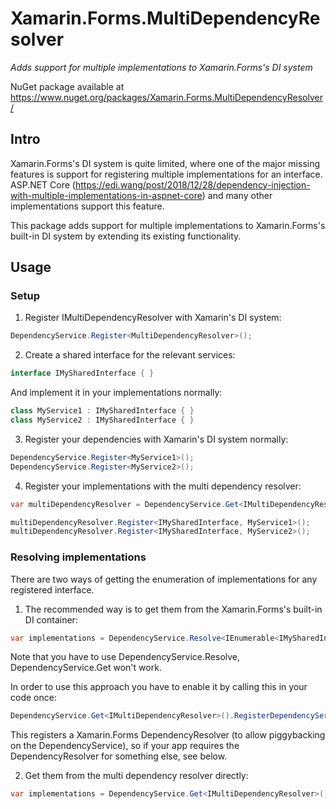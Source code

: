 # Xamarin.Forms.MultiDependencyResolver
*Adds support for multiple implementations to Xamarin.Forms's DI system*

NuGet package available at https://www.nuget.org/packages/Xamarin.Forms.MultiDependencyResolver/

## Intro

Xamarin.Forms's DI system is quite limited, where one of the major missing features is support for registering multiple implementations for an interface.
ASP.NET Core (https://edi.wang/post/2018/12/28/dependency-injection-with-multiple-implementations-in-aspnet-core) and many other implementations support this feature.

This package adds support for multiple implementations to Xamarin.Forms's built-in DI system by extending its existing functionality.

## Usage

### Setup

1) Register IMultiDependencyResolver with Xamarin's DI system:

```c#
DependencyService.Register<MultiDependencyResolver>();
```

2) Create a shared interface for the relevant services:

```c#
interface IMySharedInterface { }
```

And implement it in your implementations normally:

```c#
class MyService1 : IMySharedInterface { }
class MyService2 : IMySharedInterface { }
```

3) Register your dependencies with Xamarin's DI system normally:

```c#
DependencyService.Register<MyService1>();
DependencyService.Register<MyService2>();
```

4) Register your implementations with the multi dependency resolver:

```c#
var multiDependencyResolver = DependencyService.Get<IMultiDependencyResolver>();

multiDependencyResolver.Register<IMySharedInterface, MyService1>();
multiDependencyResolver.Register<IMySharedInterface, MyService2>();
```

### Resolving implementations

There are two ways of getting the enumeration of implementations for any registered interface.

1) The recommended way is to get them from the Xamarin.Forms's built-in DI container:

```c#
var implementations = DependencyService.Resolve<IEnumerable<IMySharedInterface>>();
```

Note that you have to use DependencyService.Resolve, DependencyService.Get won't work.

In order to use this approach you have to enable it by calling this in your code once:

```c#
DependencyService.Get<IMultiDependencyResolver>().RegisterDependencyServiceResolver();
```

This registers a Xamarin.Forms DependencyResolver (to allow piggybacking on the DependencyService), so if your app requires the DependencyResolver for something else, see below.


2) Get them from the multi dependency resolver directly:

```c#
var implementations = DependencyService.Get<IMultiDependencyResolver>().Get<IMySharedInterface>();
```
